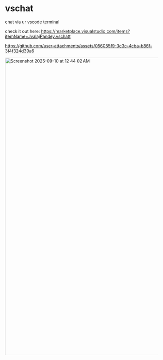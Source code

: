 # vschat
chat via ur vscode terminal

check it out here:
https://marketplace.visualstudio.com/items?itemName=JvalajPandey.vschatt


https://github.com/user-attachments/assets/056055f9-3c3c-4cba-b86f-3f4f324d39a6



<img width="1512" height="982" alt="Screenshot 2025-09-10 at 12 44 02 AM" src="https://github.com/user-attachments/assets/c3b418fb-639d-48d1-96b6-2dc1847d6c3d" />
